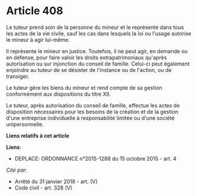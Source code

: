 # Article 408

Le tuteur prend soin de la personne du mineur et le représente dans tous les actes de la vie civile, sauf les cas dans
lesquels la loi ou l'usage autorise le mineur à agir lui-même.

Il représente le mineur en justice. Toutefois, il ne peut agir, en demande ou en défense, pour faire valoir les droits
extrapatrimoniaux qu'après autorisation ou sur injonction du conseil de famille. Celui-ci peut également enjoindre au tuteur
de se désister de l'instance ou de l'action, ou de transiger.

Le tuteur gère les biens du mineur et rend compte de sa gestion conformément aux dispositions du titre XII.

Le tuteur, après autorisation du conseil de famille, effectue les actes de disposition nécessaires pour les besoins de la
création et de la gestion d'une entreprise individuelle à responsabilité limitée ou d'une société unipersonnelle.

**Liens relatifs à cet article**

**Liens**:

  - DEPLACE: ORDONNANCE n°2015-1288 du 15 octobre 2015 - art. 4

_Cité par_:

  - Arrêté du 31 janvier 2018 - art. (V)
  - Code civil - art. 328 (V)
